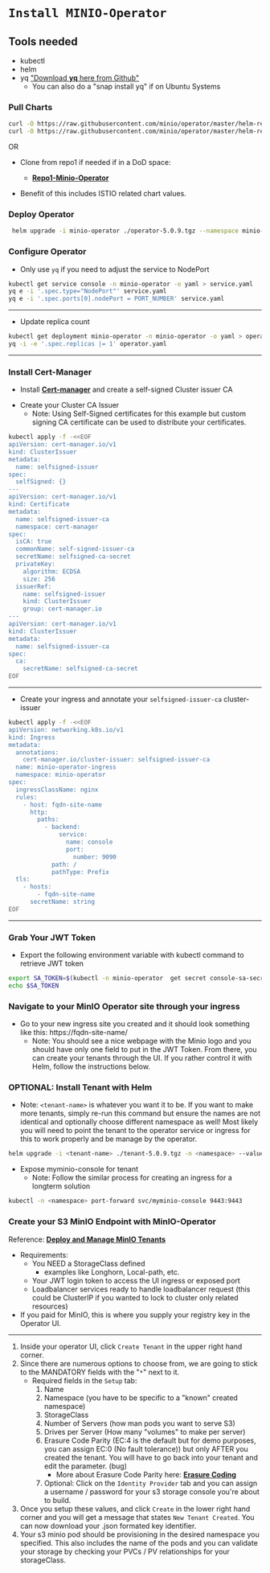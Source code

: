# **`Install MINIO-Operator`**

## **Tools needed**
- kubectl
- helm
- yq ["Download **yq** here from Github"](https://github.com/mikefarah/yq/#install)
  - You can also do a "snap install yq" if on Ubuntu Systems


### **Pull Charts**

```sh
curl -O https://raw.githubusercontent.com/minio/operator/master/helm-releases/operator-5.0.9.tgz
curl -O https://raw.githubusercontent.com/minio/operator/master/helm-releases/tenant-5.0.9.tgz
```

OR

* Clone from repo1 if needed if in a DoD space:

  - **[Repo1-Minio-Operator](https://repo1.dso.mil/big-bang/product/packages/minio-operator.git)**
- Benefit of this includes ISTIO related chart values.

### **Deploy Operator**
```sh
 helm upgrade -i minio-operator ./operator-5.0.9.tgz --namespace minio-operator --create-namespace
```

### **Configure Operator**

* Only use `yq` if you need to adjust the service to NodePort
```sh
kubectl get service console -n minio-operator -o yaml > service.yaml
yq e -i '.spec.type="NodePort"' service.yaml
yq e -i '.spec.ports[0].nodePort = PORT_NUMBER' service.yaml
```
---------

* Update replica count
```sh
kubectl get deployment minio-operator -n minio-operator -o yaml > operator.yaml
yq -i -e '.spec.replicas |= 1' operator.yaml
```
---------

### **Install Cert-Manager**
- Install **[Cert-manager](https://https://cert-manager.io/docs/installation/helm/)** and create a self-signed Cluster issuer CA

* Create your Cluster CA Issuer
  - Note: Using Self-Signed certificates for this example but custom signing CA certificate can be used to distribute your certificates.

```sh
kubectl apply -f -<<EOF
apiVersion: cert-manager.io/v1
kind: ClusterIssuer
metadata:
  name: selfsigned-issuer
spec:
  selfSigned: {}
---
apiVersion: cert-manager.io/v1
kind: Certificate
metadata:
  name: selfsigned-issuer-ca
  namespace: cert-manager
spec:
  isCA: true
  commonName: self-signed-issuer-ca
  secretName: selfsigned-ca-secret
  privateKey:
    algorithm: ECDSA
    size: 256
  issuerRef:
    name: selfsigned-issuer
    kind: ClusterIssuer
    group: cert-manager.io
---
apiVersion: cert-manager.io/v1
kind: ClusterIssuer
metadata:
  name: selfsigned-issuer-ca
spec:
  ca:
    secretName: selfsigned-ca-secret
EOF
```

---------

- Create your ingress and annotate your `selfsigned-issuer-ca` cluster-issuer

```sh
kubectl apply -f -<<EOF
apiVersion: networking.k8s.io/v1
kind: Ingress
metadata:
  annotations:
    cert-manager.io/cluster-issuer: selfsigned-issuer-ca
  name: minio-operator-ingress
  namespace: minio-operator
spec:
  ingressClassName: nginx
  rules:
    - host: fqdn-site-name
      http:
        paths:
          - backend:
              service:
                name: console
                port:
                  number: 9090
            path: /
            pathType: Prefix
  tls:
    - hosts:
        - fqdn-site-name
      secretName: string
EOF
```

---------

### **Grab Your JWT Token**

* Export the following environment variable with kubectl command to retrieve JWT token

```sh
export SA_TOKEN=$(kubectl -n minio-operator  get secret console-sa-secret -o jsonpath="{.data.token}" | base64 --decode)
echo $SA_TOKEN
```

### **Navigate to your MinIO Operator site through your ingress**

* Go to your new ingress site you created and it should look something like this: https://fqdn-site-name/
  - Note: You should see a nice webpage with the Minio logo and you should have only one field to put in the JWT Token. From there, you can create your tenants through the UI.  If you rather control it with Helm, follow the instructions below.

### **OPTIONAL: Install Tenant with Helm**

* Note: `<tenant-name>` is whatever you want it to be.  If you want to make more tenants, simply re-run this command but ensure the names are not identical and optionally choose different namespace as well! Most likely you will need to point the tenant to the operator service or ingress for this to work properly and be manage by the operator.

```sh
helm upgrade -i <tenant-name> ./tenant-5.0.9.tgz -n <namespace> --values <values.name.yaml>
```

* Expose myminio-console for tenant
  - Note: Follow the similar process for creating an ingress for a longterm solution

```sh
kubectl -n <namespace> port-forward svc/myminio-console 9443:9443
```

### **Create your S3 MinIO Endpoint with MinIO-Operator**

Reference: **[Deploy and Manage MinIO Tenants](https://min.io/docs/minio/kubernetes/upstream/operations/deploy-manage-tenants.html)**

* Requirements:
  - You NEED a StorageClass defined
    - examples like Longhorn, Local-path, etc.
  - Your JWT login token to access the UI ingress or exposed port
  - Loadbalancer services ready to handle loadbalancer request (this could be ClusterIP if you wanted to lock to cluster only related resources)
* If you paid for MinIO, this is where you supply your registry key in the Operator UI.

---------

1. Inside your operator UI, click `Create Tenant` in the upper right hand corner.
2. Since there are numerous options to choose from, we are going to stick to the MANDATORY fields with the "`*`" next to it.
   - Required fields in the `Setup` tab:
     1. Name
     2. Namespace (you have to be specific to a "known" created namespace)
     3. StorageClass
     4. Number of Servers (how man pods you want to serve S3)
     5. Drives per Server (How many "volumes" to make per server)
     6. Erasure Code Parity (EC:4 is the default but for demo purposes, you can assign EC:0 (No fault tolerance)) but only AFTER you created the tenant. You will have to go back into your tenant and edit the parameter. (bug)
        - More about Erasure Code Parity here: **[Erasure Coding](https://min.io/docs/minio/linux/operations/concepts/erasure-coding.html)**
     7. Optional: Click on the `Identity Provider` tab and you can assign a username / password for your s3 storage console you're about to build.
3. Once you setup these values, and click `Create` in the lower right hand corner and you will get a message that states `New Tenant Created`.  You can now download your .json formated key identifier. 
4. Your s3 minio pod should be provisioning in the desired namespace you specified. This also includes the name of the pods and you can validate your storage by checking your PVCs / PV relationships for your storageClass.